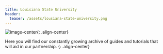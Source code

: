 ```yaml
---
title: Louisiana State University
header:
  teaser: /assets/lousiana-state-university.png
---
```


![image-center](/assets/lousiana-state-university.png){: .align-center}

Here you will find our constantly growing archive of guides and tutorials that will aid in our partnership.
{: .align-center}